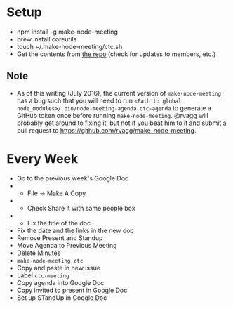 # Setup

* npm install -g make-node-meeting
* brew install coreutils
* touch ~/.make-node-meeting/ctc.sh
* Get the contents from [the repo](https://github.com/rvagg/make-node-meeting/blob/master/examples/ctc.sh) (check for updates to members, etc.)

## Note

* As of this writing (July 2016), the current version of `make-node-meeting` has a bug such that you will need to run `<Path to global node_modules>/.bin/node-meeting-agenda ctc-agenda` to generate a GitHub token once before running `make-node-meeting`. @rvagg will probably get around to fixing it, but not if you beat him to it and submit a pull request to https://github.com/rvagg/make-node-meeting.

# Every Week

* Go to the previous week's Google Doc
* * File -> Make A Copy
* * Check Share it with same people box
* * Fix the title of the doc
* Fix the date and the links in the new doc
* Remove Present and Standup
* Move Agenda to Previous Meeting
* Delete Minutes
* `make-node-meeting ctc`
* Copy and paste in new issue
* Label `ctc-meeting`
* Copy agenda into Google Doc
* Copy invited to present in Google Doc
* Set up STandUp in Google Doc


